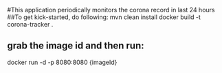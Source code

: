 #This application periodically monitors the corona record in last 24 hours
##To get kick-started, do following: 
mvn clean install
docker build -t corona-tracker . 
## grab the image id and then run:
docker run -d -p 8080:8080 {imageId}